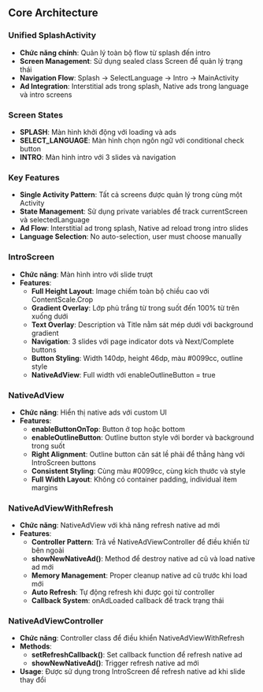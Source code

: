 ## Core Architecture

### Unified SplashActivity
- **Chức năng chính**: Quản lý toàn bộ flow từ splash đến intro
- **Screen Management**: Sử dụng sealed class Screen để quản lý trạng thái
- **Navigation Flow**: Splash → SelectLanguage → Intro → MainActivity
- **Ad Integration**: Interstitial ads trong splash, Native ads trong language và intro screens

### Screen States
- **SPLASH**: Màn hình khởi động với loading và ads
- **SELECT_LANGUAGE**: Màn hình chọn ngôn ngữ với conditional check button
- **INTRO**: Màn hình intro với 3 slides và navigation

### Key Features
- **Single Activity Pattern**: Tất cả screens được quản lý trong cùng một Activity
- **State Management**: Sử dụng private variables để track currentScreen và selectedLanguage
- **Ad Flow**: Interstitial ad trong splash, Native ad reload trong intro slides
- **Language Selection**: No auto-selection, user must choose manually 

### IntroScreen
- **Chức năng**: Màn hình intro với slide trượt
- **Features**:
  - **Full Height Layout**: Image chiếm toàn bộ chiều cao với ContentScale.Crop
  - **Gradient Overlay**: Lớp phủ trắng từ trong suốt đến 100% từ trên xuống dưới
  - **Text Overlay**: Description và Title nằm sát mép dưới với background gradient
  - **Navigation**: 3 slides với page indicator dots và Next/Complete buttons
  - **Button Styling**: Width 140dp, height 46dp, màu #0099cc, outline style
  - **NativeAdView**: Full width với enableOutlineButton = true

### NativeAdView
- **Chức năng**: Hiển thị native ads với custom UI
- **Features**:
  - **enableButtonOnTop**: Button ở top hoặc bottom
  - **enableOutlineButton**: Outline button style với border và background trong suốt
  - **Right Alignment**: Outline button căn sát lề phải để thẳng hàng với IntroScreen buttons
  - **Consistent Styling**: Cùng màu #0099cc, cùng kích thước và style
  - **Full Width Layout**: Không có container padding, individual item margins

### NativeAdViewWithRefresh
- **Chức năng**: NativeAdView với khả năng refresh native ad mới
- **Features**:
  - **Controller Pattern**: Trả về NativeAdViewController để điều khiển từ bên ngoài
  - **showNewNativeAd()**: Method để destroy native ad cũ và load native ad mới
  - **Memory Management**: Proper cleanup native ad cũ trước khi load mới
  - **Auto Refresh**: Tự động refresh khi được gọi từ controller
  - **Callback System**: onAdLoaded callback để track trạng thái

### NativeAdViewController
- **Chức năng**: Controller class để điều khiển NativeAdViewWithRefresh
- **Methods**:
  - **setRefreshCallback()**: Set callback function để refresh native ad
  - **showNewNativeAd()**: Trigger refresh native ad mới
- **Usage**: Được sử dụng trong IntroScreen để refresh native ad khi slide thay đổi 